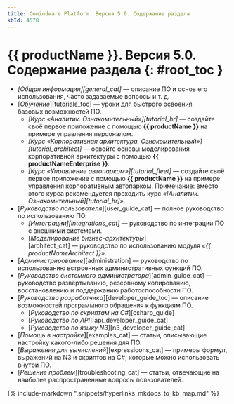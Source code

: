 ```yaml
---
title: Comindware Platform. Версия 5.0. Содержание раздела
kbId: 4578
---
```


# {{ productName }}. Версия 5.0. Содержание раздела {: #root_toc }

- _[Общая информация][general_cat]_ — описание ПО и основ его использования, часто задаваемые вопросы и т. д.
- [_Обучение_][tutorials_toc] — уроки для быстрого освоения базовых возможностей ПО.
  - _[Курс «Аналитик. Ознакомительный»][tutorial_hr]_ — создайте своё первое приложение с помощью **{{ productName }}** на примере управления персоналом.
  - _[Курс «Корпоративная архитектура. Ознакомительный»][tutorial_architect]_ — освойте основы моделирования корпоративной архитектуры с помощью **{{ productNameEnterprise }}**.
  - _[Курс «Управление автопарком»][tutorial_fleet]_ — создайте своё первое приложение с помощью **{{ productName }}** на примере управления корпоративным автопарком. Примечание: вместо этого курса рекомендуется проходить курс _«[Аналитик. Ознакомительный][tutorial_hr]»_.
- [_Руководство пользователя_][user_guide_cat] — полное руководство по использованию ПО.
  - _[Интеграции][integrations_cat]_ — руководство по интеграции ПО с внешними системами.
  - [_Моделирование бизнес-архитектуры_][architect_cat] — руководство по использованию модуля _«{{ productNameArchitect }}»_.
- [_Администрирование_][administration] — руководство по использованию встроенных административных функций ПО.
- [_Руководство системного администратора_][admin_guide_cat] — руководство развёртыванию, резервному копированию, восстановлению и поддержанию работоспособности ПО.
- [_Руководство разработчика_][developer_guide_toc] — описание возможностей программного обращения к функциям ПО.
  - [_Руководство по скриптам на C#_][csharp_guide]
  - [_Руководство по API_][api_developer_guide_cat]
  - [_Руководство по языку N3_][n3_developer_guide_cat]
- [_Помощь в настройке_][examples_cat] — статьи, описывающие настройку какого-либо решения для ПО.
- [_Выражения для вычислений_][expressioons_cat] — примеры формул, выражений на N3 и скриптов на C#, которые можно использовать внутри ПО.
- [_Решение проблем_][troubleshooting_cat] — статьи, отвечающие на наиболее распространенные вопросы пользователей.

{% include-markdown ".snippets/hyperlinks_mkdocs_to_kb_map.md" %}
